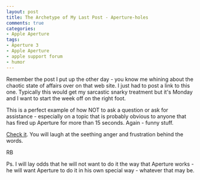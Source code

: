 ```yaml
---
layout: post
title: The Archetype of My Last Post - Aperture-holes
comments: true
categories:
- Apple Aperture
tags:
- Aperture 3
- Apple Aperture
- apple support forum
- humor
---
```

Remember the post I put up the other day - you know me whining about the chaotic state of affairs over on that web site. I just had to post a link to this one. Typically this would get my sarcastic snarky treatment but it's Monday and I want to start the week off on the right foot.

This is a perfect example of how NOT to ask a question or ask for assistance - especially on a topic that is probably obvious to anyone that has fired up Aperture for more than 15 seconds. Again - funny stuff.

<a href="http://discussions.apple.com/thread.jspa?threadID=2389444&amp;tstart=0">Check it</a>. You will laugh at the seething anger and frustration behind the words.

RB

Ps. I will lay odds that he will not want to do it the way that Aperture works - he will want Aperture to do it in his own special way - whatever that may be.
